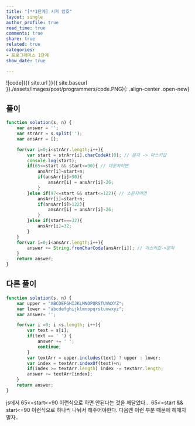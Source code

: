 ```yaml
---
title: "[**1단계] 시저 암호"
layout: single
author_profile: true
read_time: true
comments: true
share: true
related: true
categories:
- 프로그래머스 1단계
show_date: true

---
```


![code]({{ site.url }}{{ site.baseurl }}./assets/images/post/programmers/code.PNG){: .align-center .open-new}

## 풀이
```js
function solution(s, n) {
    var answer = '';
    var strArr = s.split('');
    var ansArr = [];

    for(var i=0;i<strArr.length;i++){
        var start = strArr[i].charCodeAt(0); // 문자 -> 아스키값
        console.log(start);
        if(65<=start && start<=90){ // 대문자이면
            ansArr[i]=start+n;
            if(ansArr[i]>90){
                ansArr[i] = ansArr[i]-26;
            }     
        }else if(97<=start && start<=122){ // 소문자이면
            ansArr[i]=start+n;
            if(ansArr[i]>122){
                ansArr[i] = ansArr[i]-26;
            }          
        }else if(start===32){ 
            ansArr[i]=32;
        }
    }
    for(var i=0;i<ansArr.length;i++){
        answer += String.fromCharCode(ansArr[i]); // 아스키값->문자
    }
    return answer;
}
```

## 다른 풀이
```js
function solution(s, n) {
    var upper = "ABCDEFGHIJKLMNOPQRSTUVWXYZ";
    var lower = "abcdefghijklmnopqrstuvwxyz";
    var answer= '';

    for(var i =0; i <s.length; i++){
        var text = s[i];
        if(text == ' ') {
            answer += ' '; 
            continue;
        }
        var textArr = upper.includes(text) ? upper : lower;
        var index = textArr.indexOf(text)+n;
        if(index >= textArr.length) index -= textArr.length;
        answer += textArr[index];
    }
    return answer;
}
```

js에서 65<=start<=90 이런식으로 하면 안된다는 것을 깨달았다...     65<=start && start<=90 이런식으로 하나씩 나눠서 해주어야한다. 다음엔 이런 부분 때문에 헤매지 말자..